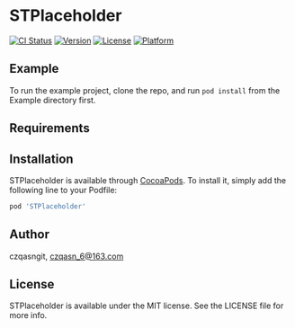 # STPlaceholder

[![CI Status](http://img.shields.io/travis/czqasngit/STPlaceholder.svg?style=flat)](https://travis-ci.org/czqasngit/STPlaceholder)
[![Version](https://img.shields.io/cocoapods/v/STPlaceholder.svg?style=flat)](http://cocoapods.org/pods/STPlaceholder)
[![License](https://img.shields.io/cocoapods/l/STPlaceholder.svg?style=flat)](http://cocoapods.org/pods/STPlaceholder)
[![Platform](https://img.shields.io/cocoapods/p/STPlaceholder.svg?style=flat)](http://cocoapods.org/pods/STPlaceholder)

## Example

To run the example project, clone the repo, and run `pod install` from the Example directory first.

## Requirements

## Installation

STPlaceholder is available through [CocoaPods](http://cocoapods.org). To install
it, simply add the following line to your Podfile:

```ruby
pod 'STPlaceholder'
```

## Author

czqasngit, czqasn_6@163.com

## License

STPlaceholder is available under the MIT license. See the LICENSE file for more info.
